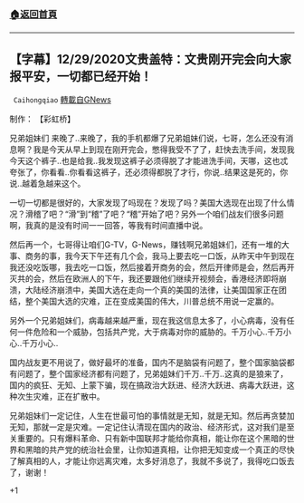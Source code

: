 ###  [:house:返回首頁](https://github.com/ourhimalayas/txt)
---

## 【字幕】12/29/2020文贵盖特：文贵刚开完会向大家报平安，一切都已经开始！
` Caihongqiao` [轉載自GNews](https://gnews.org/zh-hans/696989/)

制作： 【彩虹桥】

兄弟姐妹们 来晚了..来晚了，我的手机都爆了兄弟姐妹们说，七哥，怎么还没有消息啊？我是今天从早上到现在刚开完会，憋得我受不了了，赶快去洗手间，发现我今天这个裤子..也是给我..我发现这裤子必须得脱了才能进洗手间，天哪，这也忒夸张了，你看看..你看看这裤子，还必须得都脱了才行，你说..结果这是死的，你说..越着急越来这个。

一切一切都是很好的，大家发现了吗现在？发现了吗？美国大选现在出现了什么情况？滑稽了吧？“滑”到“稽”了吧？“稽”开始了吧？另外一个咱们战友们很多问题啊，我真的是没有时间一一回答，等我有时间直播中说。

然后再一个，七哥得让咱们G-TV，G-News，赚钱啊兄弟姐妹们，还有一堆的大事、商务的事，我今天下午还有几个会，我马上要去吃一口饭，从昨天中午到现在我还没吃饭哪，我去吃一口饭，然后接着开商务的会，然后开律师是会，然后再开灭共的会，然后在欧洲人的下午，我还要跟他们继续开视频会，香港经济即将崩溃，大陆经济崩溃中，美国大选在走向一个真的美国的法律，让美国国家正在团结，整个美国大选的灾难，正在变成美国的伟大，川普总统不用说一定赢的。

另外一个兄弟姐妹们，病毒越来越严重，现在我这信息太多了，小心病毒，没有任何一件危险和一个威胁，包括共产党，大于病毒对你的威胁的。千万小心..千万小心..千万小心..

国内战友更不用说了，做好最坏的准备，国内不是脑袋有问题了，整个国家脑袋都有问题了，整个国家经济都有问题了，兄弟姐妹们千万..千万..这真的是狼来了，国内的疯狂、无知、上蒙下骗，现在搞政治大跃进、经济大跃进、病毒大跃进，这种次生灾难，正在扩散中。

兄弟姐妹们一定记住，人生在世最可怕的事情就是无知，就是无知。然后再贪婪加无知，那就一定是灾难。一定记住认清现在国内的政治、经济形式，这对我们是至关重要的。只有爆料革命、只有新中国联邦才能给你真相，能让你在这个黑暗的世界和黑暗的共产党的统治社会里，让你知道真相，让你把无知变成一个真正的尽快了解真相的人，才能让你远离灾难，太多好消息了，我就不多说了，我得吃口饭去了，谢谢！

+1
